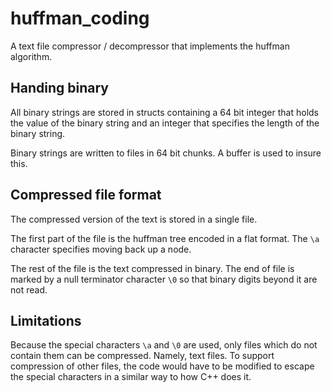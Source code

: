 # huffman_coding

A text file compressor / decompressor that implements the huffman algorithm. 

## Handing binary

All binary strings are stored in structs containing a 64 bit integer that holds the value of the binary string and an integer that specifies the length of the binary string. 

Binary strings are written to files in 64 bit chunks. A buffer is used to insure this. 

## Compressed file format

The compressed version of the text is stored in a single file. 

The first part of the file is the huffman tree encoded in a flat format. The `\a` character specifies moving back up a node.

The rest of the file is the text compressed in binary. The end of file is marked by a null terminator character `\0` so that binary digits beyond it are not read.

## Limitations

Because the special characters `\a` and `\0` are used, only files which do not contain them can be compressed. Namely, text files. To support compression of other files, the code would have to be modified to escape the special characters in a similar way to how C++ does it. 

